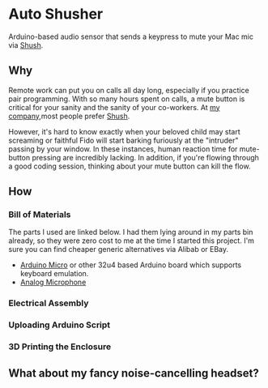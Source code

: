 # Auto Shusher

Arduino-based audio sensor that sends a keypress to mute your Mac mic via
[Shush](http://mizage.com/shush/).

## Why

Remote work can put you on calls all day long, especially if you practice pair
programming.  With so many hours spent on calls, a mute button is critical for
your sanity and the sanity of your co-workers.  At <a
href="https://verypossible.com/" target="_blank">my company</a>,most people
prefer <a href="http://mizage.com/shush/" target="_blank">Shush</a>.

However, it's hard to know exactly when your beloved child may start screaming
or faithful Fido will start barking furiously at the "intruder" passing by your
window.  In these instances, human reaction time for mute-button pressing are
incredibly lacking.  In addition, if you're flowing through a good coding
session, thinking about your mute button can kill the flow.

## How

### Bill of Materials
The parts I used are linked below.  I had them lying around in my parts bin
already, so they were zero cost to me at the time I started this project.  I'm
sure you can find cheaper generic alternatives via Alibab or EBay.

* <a href="https://www.amazon.com/Gowoops-Arduino-Leonardo-Controller-ATmega32u4/dp/B00J1X5B7Y/ref=sr_1_5?ie=UTF8&qid=1498739379&sr=8-5&keywords=arduino+micro" target="_blank">Arduino Micro</a>
  or other 32u4 based Arduino board which supports keyboard emulation.
* <a
  href="https://www.amazon.com/Adafruit-Electret-Microphone-Amplifier-Adjustable/dp/B00K9M6S1O/ref=sr_1_1?ie=UTF8&qid=1498739634&sr=8-1&keywords=arduino+microphone" target="_blank">Analog Microphone</a>

### Electrical Assembly

### Uploading Arduino Script

### 3D Printing the Enclosure

## What about my fancy noise-cancelling headset?

